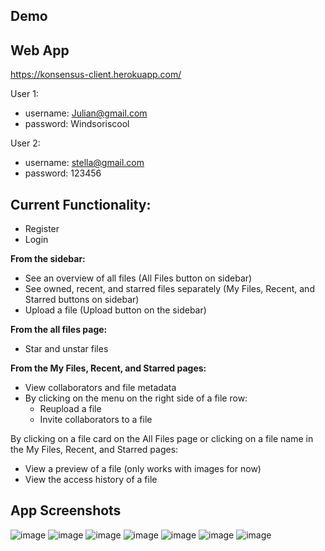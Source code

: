 Demo
---
## Web App
https://konsensus-client.herokuapp.com/

User 1:
- username: Julian@gmail.com
- password: Windsoriscool

User 2:
- username: stella@gmail.com
- password: 123456

## Current Functionality:
- Register
- Login

**From the sidebar:**
- See an overview of all files (All Files button on sidebar)
- See owned, recent, and starred files separately (My Files, Recent, and Starred buttons on sidebar)
- Upload a file (Upload button on the sidebar)

**From the all files page:**
- Star and unstar files

**From the My Files, Recent, and Starred pages:**
- View collaborators and file metadata
- By clicking on the menu on the right side of a file row:
  - Reupload a file
  - Invite collaborators to a file 

By clicking on a file card on the All Files page or clicking on a file name in the My Files, Recent, and Starred pages:
- View a preview of a file (only works with images for now)
- View the access history of a file

## App Screenshots
![image](https://user-images.githubusercontent.com/55229818/163491922-f6cb1eb7-4d64-4bb2-870f-fef09e7981d4.png)
![image](https://user-images.githubusercontent.com/55229818/163491947-b30b6d62-7631-45ee-89dd-7fcc6fe9be24.png)
![image](https://user-images.githubusercontent.com/55229818/163492057-e1b31de9-af23-49e8-bc8a-a35c73ca21ac.png)
![image](https://user-images.githubusercontent.com/55229818/163492014-6b669fe4-a179-42c9-a7ea-b050f086bd14.png)
![image](https://user-images.githubusercontent.com/55229818/163492752-b46e10d7-e038-438c-b2e6-fca2d7f0f121.png)
![image](https://user-images.githubusercontent.com/55229818/163493310-2b57c635-811e-4c26-9c9f-4036e78e0d7e.png)
![image](https://user-images.githubusercontent.com/55229818/163493386-dbcb7c15-05a4-463e-b35b-1ad3c6212f11.png)

